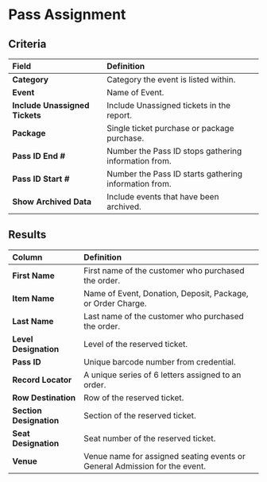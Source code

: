 # Pass Assignment

## Criteria

| **Field** | **Definition** |
| :--- | :--- |
| **Category** | Category the event is listed within. |
| **Event** | Name of Event. |
| **Include Unassigned Tickets** | Include Unassigned tickets in the report. |
| **Package** | Single ticket purchase or package purchase. |
| **Pass ID End \#** | Number the Pass ID stops gathering information from. |
| **Pass ID Start \#** | Number the Pass ID starts gathering information from. |
| **Show Archived Data** | Include events that have been archived. |

## Results

| **Column** | **Definition** |
| :--- | :--- |
| **First Name** | First name of the customer who purchased the order. |
| **Item Name** | Name of Event, Donation, Deposit, Package, or Order Charge. |
| **Last Name** | Last name of the customer who purchased the order. |
| **Level Designation** | Level of the reserved ticket. |
| **Pass ID** | Unique barcode number from credential. |
| **Record Locator** | A unique series of 6 letters assigned to an order. |
| **Row Destination** | Row of the reserved ticket. |
| **Section Designation** | Section of the reserved ticket. |
| **Seat Designation** | Seat number of the reserved ticket. |
| **Venue** | Venue name for assigned seating events or General Admission for the event. |

